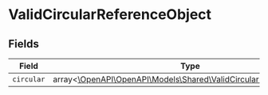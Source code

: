 # ValidCircularReferenceObject


## Fields

| Field                                                                                                                     | Type                                                                                                                      | Required                                                                                                                  | Description                                                                                                               |
| ------------------------------------------------------------------------------------------------------------------------- | ------------------------------------------------------------------------------------------------------------------------- | ------------------------------------------------------------------------------------------------------------------------- | ------------------------------------------------------------------------------------------------------------------------- |
| `circular`                                                                                                                | array<[\OpenAPI\OpenAPI\Models\Shared\ValidCircularReferenceObject](../../models/shared/ValidCircularReferenceObject.md)> | :heavy_minus_sign:                                                                                                        | N/A                                                                                                                       |